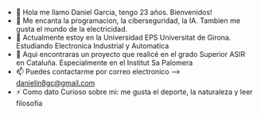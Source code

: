 - 👋 Hola me llamo Daniel Garcia, tengo 23 años. Bienvenidos!
- 👀 Me encanta la programacion, la ciberseguridad, la IA. Tambien me gusta el mundo de la electricidad.
- 🌱 Actualmente estoy en la Universidad EPS Universitat de Girona. Estudiando Electronica Industrial y Automatica
- 💞️ Aqui encontraras un proyecto que realicé en el grado Superior ASIR en Cataluña. Especialmente en el Institut Sa Palomera
- 📫 Puedes contactarme por correo electronico --> danielin8gc@gmail.com
- ⚡ Como dato Curioso sobre mi: me gusta el deporte, la naturaleza y leer filosofia
